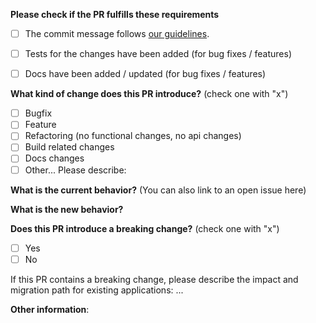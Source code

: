 **Please check if the PR fulfills these requirements**
- [ ] The commit message follows [our guidelines](https://github.com/urosjarc/gitbook-plugin-build/blob/master/.github/CONTRIBUTING.md).
- [ ] Tests for the changes have been added (for bug fixes / features)
- [ ] Docs have been added / updated (for bug fixes / features)


**What kind of change does this PR introduce?** (check one with "x")
- [ ] Bugfix
- [ ] Feature
- [ ] Refactoring (no functional changes, no api changes)
- [ ] Build related changes
- [ ] Docs changes
- [ ] Other... Please describe:

**What is the current behavior?** (You can also link to an open issue here)

**What is the new behavior?**

**Does this PR introduce a breaking change?** (check one with "x")
- [ ] Yes
- [ ] No

If this PR contains a breaking change, please describe the impact and migration path for existing applications: ...

**Other information**:
